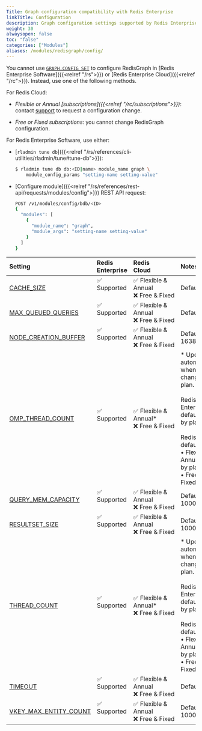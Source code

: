 ```yaml
---
Title: Graph configuration compatibility with Redis Enterprise 
linkTitle: Configuration 
description: Graph configuration settings supported by Redis Enterprise.
weight: 30
alwaysopen: false
toc: "false"
categories: ["Modules"]
aliases: /modules/redisgraph/config/
---
```


You cannot use [`GRAPH.CONFIG SET`](https://redis.io/commands/graph.config-set) to configure RedisGraph in [Redis Enterprise Software]({{<relref "/rs">}}) or [Redis Enterprise Cloud]({{<relref "/rc">}}). Instead, use one of the following methods.

For Redis Cloud:

- _Flexible or Annual [subscriptions]({{<relref "/rc/subscriptions">}})_: contact [support](https://redis.com/company/support/) to request a configuration change.
    
- _Free or Fixed subscriptions_: you cannot change RedisGraph configuration.

For Redis Enterprise Software, use either:

- [`rladmin tune db`]({{<relref "/rs/references/cli-utilities/rladmin/tune#tune-db">}}):

    ```sh
    $ rladmin tune db db:<ID|name> module_name graph \
        module_config_params "setting-name setting-value"
    ```

- [Configure module]({{<relref "/rs/references/rest-api/requests/modules/config">}}) REST API request:

    ```sh
    POST /v1/modules/config/bdb/<ID>
    {
      "modules": [
        {
          "module_name": "graph",
          "module_args": "setting-name setting-value"
        }
      ]
    }
    ```

| Setting | Redis<br />Enterprise | Redis<br />Cloud | Notes |
|:--------|:----------------------|:-----------------|:------|
| [CACHE_SIZE](https://github.com/RedisGraph/RedisGraph/blob/master/docs/docs/configuration.md#cache_size) | <span title="Supported">&#x2705; Supported</span><br /><span><br /></span> | <span title="Supported">&#x2705; Flexible & Annual</span><br /><span title="Not supported"><nobr>&#x274c; Free & Fixed</nobr></span> | Default: 25 |
| [MAX_QUEUED_QUERIES](https://github.com/RedisGraph/RedisGraph/blob/master/docs/docs/configuration.md#max_queued_queries) | <span title="Supported">&#x2705; Supported</span><br /><span><br /></span> | <span title="Supported">&#x2705; Flexible & Annual</span><br /><span title="Not supported"><nobr>&#x274c; Free & Fixed</nobr></span> | Default: 25 |
| [NODE_CREATION_BUFFER](https://github.com/RedisGraph/RedisGraph/blob/master/docs/docs/configuration.md#node_creation_buffer) | <span title="Supported">&#x2705; Supported</span><br /><span><br /></span> | <span title="Supported">&#x2705; Flexible & Annual</span><br /><span title="Not supported"><nobr>&#x274c; Free & Fixed</nobr></span> | Default: 16384 |
| [OMP_THREAD_COUNT](https://github.com/RedisGraph/RedisGraph/blob/master/docs/docs/configuration.md#omp_thread_count) | <span title="Supported">&#x2705; Supported</span><br /><span><br /></span> | <span title="Supported">&#x2705; Flexible & Annual\*</span><br /><span title="Not supported"><nobr>&#x274c; Free & Fixed</nobr></span> | \* Updates automatically when you change your plan.<br /><br />Redis Enterprise default: Set by plan<br /><br />Redis Cloud defaults:<br />• Flexible & Annual: Set by plan<br />• Free & Fixed: 1<br /> |
| [QUERY_MEM_CAPACITY](https://github.com/RedisGraph/RedisGraph/blob/master/docs/docs/configuration.md#query_mem_capacity) | <span title="Supported">&#x2705; Supported</span><br /><span><br /></span> | <span title="Supported">&#x2705; Flexible & Annual</span><br /><span title="Not supported"><nobr>&#x274c; Free & Fixed</nobr></span> | Default: 100000000 |
| [RESULTSET_SIZE](https://github.com/RedisGraph/RedisGraph/blob/master/docs/docs/configuration.md#resultset_size) | <span title="Supported">&#x2705; Supported</span><br /><span><br /></span> | <span title="Supported">&#x2705; Flexible & Annual</span><br /><span title="Not supported"><nobr>&#x274c; Free & Fixed</nobr></span> | Default: 10000 |
| [THREAD_COUNT](https://github.com/RedisGraph/RedisGraph/blob/master/docs/docs/configuration.md#thread_count) | <span title="Supported">&#x2705; Supported</span><br /><span><br /></span> | <span title="Supported">&#x2705; Flexible & Annual\*</span><br /><span title="Not supported"><nobr>&#x274c; Free & Fixed</nobr></span> | \* Updates automatically when you change your plan.<br /><br />Redis Enterprise default: Set by plan<br /><br />Redis Cloud defaults:<br />• Flexible & Annual: Set by plan<br />• Free & Fixed: 1<br /> |
| [TIMEOUT](https://github.com/RedisGraph/RedisGraph/blob/master/docs/docs/configuration.md#timeout) | <span title="Supported">&#x2705; Supported</span><br /><span><br /></span> | <span title="Supported">&#x2705; Flexible & Annual</span><br /><span title="Not supported"><nobr>&#x274c; Free & Fixed</nobr></span> | Default: 100 |
| [VKEY_MAX_ENTITY_COUNT](https://github.com/RedisGraph/RedisGraph/blob/master/docs/docs/configuration.md#vkey_max_entity_count) | <span title="Supported">&#x2705; Supported</span><br /><span><br /></span> | <span title="Supported">&#x2705; Flexible & Annual</span><br /><span title="Not supported"><nobr>&#x274c; Free & Fixed</nobr></span> | Default: 100000 |
